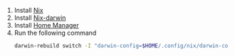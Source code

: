 1. Install [Nix](https://nix.dev/install-nix)
2. Install [Nix-darwin](https://github.com/LnL7/nix-darwin/#installing)
3. Install [Home Manager](https://nix-community.github.io/home-manager/index.html#sec-install-nix-darwin-module)
4. Run the following command
    ```bash
    darwin-rebuild switch -I "darwin-config=$HOME/.config/nix/darwin-configuration.nix"
    ```
